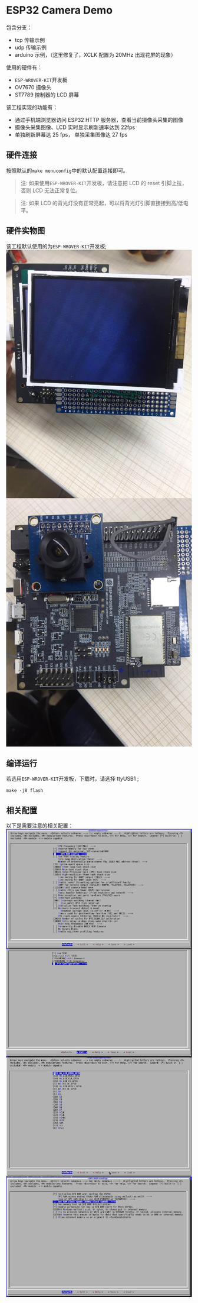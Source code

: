 # ESP32 Camera Demo
包含分支：
- tcp 传输示例
- udp 传输示例
- arduino 示例，（这里修复了，XCLK 配置为 20MHz 出现花屏的现象）

使用的硬件有：
- `ESP-WROVER-KIT`开发板
- OV7670 摄像头
- ST7789 控制器的 LCD 屏幕

该工程实现的功能有：
- 通过手机端浏览器访问 ESP32 HTTP 服务器，查看当前摄像头采集的图像
- 摄像头采集图像、LCD 实时显示刷新速率达到 22fps
- 单独刷新屏幕达 25 fps， 单独采集图像达 27 fps

## 硬件连接
按照默认的`make menuconfig`中的默认配置连接即可。
> 注: 如果使用`ESP-WROVER-KIT`开发板，请注意把 LCD 的 reset 引脚上拉，否则 LCD 无法正常复位。

> 注: 如果 LCD 的背光灯没有正常亮起，可以将背光灯引脚直接接到高/低电平。

## 硬件实物图
该工程默认使用的为`ESP-WROVER-KIT`开发板;
<br>
<img src="wroverkit.jpg" width = "" alt="screen demo" align=center />
<br>
<img src="camera.jpg" width = "" alt="screen demo" align=center />

## 编译运行
若选用`ESP-WROVER-KIT`开发板，下载时，请选择 ttyUSB1 ;
```
make -j8 flash
```

## 相关配置
以下是需要注意的相关配置：
<br>
<img src="cpu colock configuration.png" width = "" alt="screen demo" align=center />
<br>
<img src="example configuration.png" width = "" alt="screen demo" align=center />
<br>
<img src="pin configuration.png" width = "" alt="screen demo" align=center />
<br>
<img src="spi ram configuration.png" width = "" alt="screen demo" align=center />
